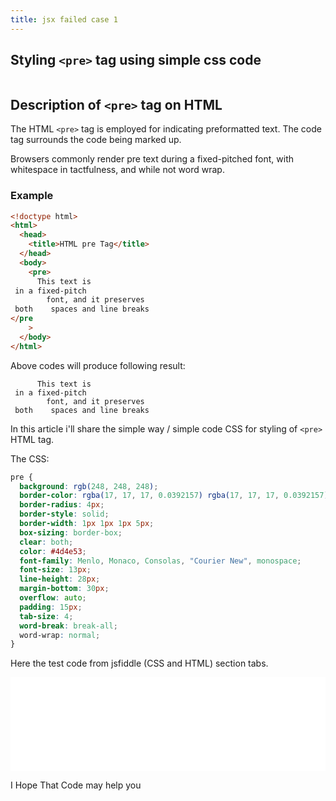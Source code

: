 ```yaml
---
title: jsx failed case 1
---
```


## Styling `<pre>` tag using simple css code

![<pre>](https://encrypted-tbn1.gstatic.com/images?q=tbn:ANd9GcQPU5mp9B9Vq99lF8d8-apVN1I1DoiA9DcmpTwYsP1MY5hRB8oY "<pre>")

## Description of `<pre>` tag on HTML

The HTML `<pre>` tag is employed for indicating preformatted text. The code tag surrounds the code being marked up.

Browsers commonly render pre text during a fixed-pitched font, with whitespace in tactfulness, and while not word wrap.

### Example

```html
<!doctype html>
<html>
  <head>
    <title>HTML pre Tag</title>
  </head>
  <body>
    <pre>
      This text is
 in a fixed-pitch
        font, and it preserves
 both    spaces and line breaks
</pre
    >
  </body>
</html>
```

Above codes will produce following result:

```
      This text is
 in a fixed-pitch
        font, and it preserves
 both    spaces and line breaks
```

In this article i'll share the simple way / simple code CSS for styling of `<pre>` HTML tag.

The CSS:

```css
pre {
  background: rgb(248, 248, 248);
  border-color: rgba(17, 17, 17, 0.0392157) rgba(17, 17, 17, 0.0392157) rgba(17, 17, 17, 0.0392157) rgb(32, 142, 214);
  border-radius: 4px;
  border-style: solid;
  border-width: 1px 1px 1px 5px;
  box-sizing: border-box;
  clear: both;
  color: #4d4e53;
  font-family: Menlo, Monaco, Consolas, "Courier New", monospace;
  font-size: 13px;
  line-height: 28px;
  margin-bottom: 30px;
  overflow: auto;
  padding: 15px;
  tab-size: 4;
  word-break: break-all;
  word-wrap: normal;
}
```

 Here the test code from jsfiddle (CSS and HTML) section tabs.

<iframe allowfullscreen="allowfullscreen" frameborder="0" height="auto" src="//jsfiddle.net/dimaslanjaka/p9uw69bb/embedded/" width="100%"></iframe>

I Hope That Code may help you